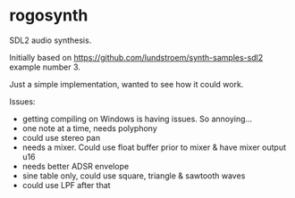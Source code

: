 # rogosynth

SDL2 audio synthesis.

Initially based on https://github.com/lundstroem/synth-samples-sdl2 example number 3.

Just a simple implementation, wanted to see how it could work.

Issues:
- getting compiling on Windows is having issues.  So annoying...
- one note at a time, needs polyphony
- could use stereo pan
- needs a mixer.  Could use float buffer prior to mixer & have mixer output u16
- needs better ADSR envelope
- sine table only, could use square, triangle & sawtooth waves
- could use LPF after that

